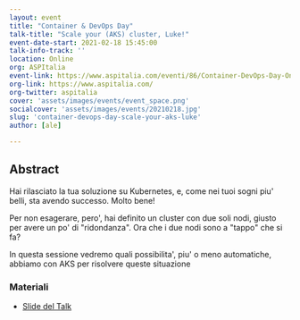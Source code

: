 ```yaml
---
layout: event
title: "Container & DevOps Day"
talk-title: "Scale your (AKS) cluster, Luke!"
event-date-start: 2021-02-18 15:45:00
talk-info-track: ''
location: Online
org: ASPItalia
event-link: https://www.aspitalia.com/eventi/86/Container-DevOps-Day-Online.aspx
org-link: https://www.aspitalia.com/
org-twitter: aspitalia
cover: 'assets/images/events/event_space.png'
socialcover: 'assets/images/events/20210218.jpg'
slug: 'container-devops-day-scale-your-aks-luke'
author: [ale]

---
```

## Abstract
Hai rilasciato la tua soluzione su Kubernetes, e, come nei tuoi sogni piu' belli, sta avendo successo. Molto bene!

Per non esagerare, pero', hai definito un cluster con due soli nodi, giusto per avere un po' di "ridondanza". Ora che i due nodi sono a "tappo" che si fa?

In questa sessione vedremo quali possibilita', piu' o meno automatiche, abbiamo con AKS per risolvere queste situazione

<div class="slide">
<h3>Materiali</h3>
<ul>
    <li><a href="https://www.slideshare.net/melkio/scale-your-aks-cluster-luke" target="_blank">Slide del Talk </a></li>
</ul>
</div>